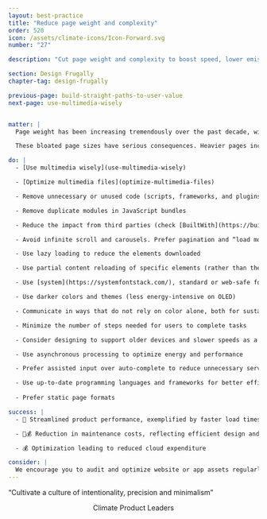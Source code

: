 ```yaml
---
layout: best-practice
title: "Reduce page weight and complexity"
order: 520
icon: /assets/climate-icons/Icon-Forward.svg
number: "27"

description: "Cut page weight and complexity to boost speed, lower emissions, support older devices, and create more inclusive digital experiences."

section: Design Frugally
chapter-tag: design-frugally

previous-page: build-straight-paths-to-user-value
next-page: use-multimedia-wisely


matter: |
  Page weight has been increasing tremendously over the past decade, with significant implications for both users and the environment. Between 2014 and 2024, the median desktop page size grew by 120% (an increase of 1.4 MB), while the median mobile page size surged by 357% (an additional 1.8 MB). Images are the largest contributors to page weight.

  These bloated page sizes have serious consequences. Heavier pages increase CPU usage and obsolescence, contributing to higher energy consumption and carbon emissions. They also exacerbate digital inequality, disproportionately affecting users with older devices or slower internet connections.

do: |
  - [Use multimedia wisely](use-multimedia-wisely)

  - [Optimize multimedia files](optimize-multimedia-files)

  - Remove unnecessary or unused code (scripts, frameworks, and plugins) and limit their use

  - Remove duplicate modules in JavaScript bundles

  - Reduce the impact from third parties (check [BuiltWith](https://builtwith.com/) and [Are my third parties green](https://aremythirdpartiesgreen.com/))

  - Avoid infinite scroll and carousels. Prefer pagination and “load more” options.

  - Use lazy loading to reduce the elements downloaded

  - Use partial content reloading of specific elements (rather than the whole page)

  - Use [system](https://systemfontstack.com/), standard or web-safe fonts to avoid downloads

  - Use darker colors and themes (less energy-intensive on OLED)

  - Communicate in ways that do not rely on color alone, both for sustainability and accessibility

  - Minimize the number of steps needed for users to complete tasks

  - Consider designing to support older devices and slower speeds as a preference, when designing for inclusivity. Make KPIs that address performance under "worst case" conditions

  - Use asynchronous processing to optimize energy and performance

  - Prefer assisted input over auto-complete to reduce unnecessary server calls

  - Use up-to-date programming languages and frameworks for better efficiency
  
  - Prefer static page formats

success: |
  - 🧑 Streamlined product performance, exemplified by faster load times

  - 🧑💰 Reduction in maintenance costs, reflecting efficient design and execution

  - 💰 Optimization leading to reduced cloud expenditure

consider: |
  We encourage you to audit and optimize website or app assets regularly. These environmental, performance considerations and improvements will become an integral part of how cross-functional teams work once you [**Include the planet in your brief**](include-the-planet-in-your-brief) & [**Choose the right metrics**](choose-the-right-metrics) . Education will be key for your organization and product squads to keep discovering best practices to apply. For this, nothing is better than to [**Organize talks, raise awareness, and promote training**](organize-talks) and [**Set up a climate working group**](set-up-a-climate-working-group). And don’t forget system inclusivity: design for older devices, slower connections, and question whether features even need an internet connection.
---
```


<div class="bigquote">
  <span class="highlight">“Cultivate a culture of intentionality, precision and minimalism”</span>
</div>

<p style="text-align:center;">Climate Product Leaders</p>